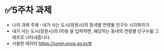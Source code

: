 # ✅5주차 과제 

- 나의 과제 주제 : 내가 사는 도시(창원시)의 동네별 연령별 인구수 시각화하기
- 내가 사는 도시(창원시)의 00동 을 입력하면, 해당하는 동네의 연령별 인구수를 그래프로 나타내줍니다. 
- 사용한 데이터 https://jumin.mois.go.kr/#









